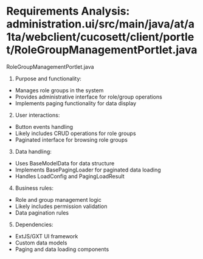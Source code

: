 # Requirements Analysis: administration.ui/src/main/java/at/a1ta/webclient/cucosett/client/portlet/RoleGroupManagementPortlet.java

RoleGroupManagementPortlet.java
1. Purpose and functionality:
- Manages role groups in the system
- Provides administrative interface for role/group operations
- Implements paging functionality for data display

2. User interactions:
- Button events handling
- Likely includes CRUD operations for role groups
- Paginated interface for browsing role groups

3. Data handling:
- Uses BaseModelData for data structure
- Implements BasePagingLoader for paginated data loading
- Handles LoadConfig and PagingLoadResult

4. Business rules:
- Role and group management logic
- Likely includes permission validation
- Data pagination rules

5. Dependencies:
- ExtJS/GXT UI framework
- Custom data models
- Paging and data loading components